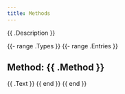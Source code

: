 ```yaml
---
title: Methods
---
```


{{ .Description }}

{{- range .Types }}
  {{- range .Entries }}
## Method: {{ .Method }}
{{ .Text }}
  {{ end }}
{{ end }}
